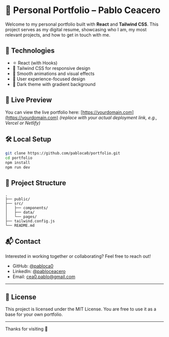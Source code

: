 # 💼 Personal Portfolio – Pablo Ceacero

Welcome to my personal portfolio built with **React** and **Tailwind CSS**. This project serves as my digital resume, showcasing who I am, my most relevant projects, and how to get in touch with me.

## 🚀 Technologies

- ⚛️ React (with Hooks)
- 💨 Tailwind CSS for responsive design
- 🎯 Smooth animations and visual effects
- 📱 User experience-focused design
- 🌙 Dark theme with gradient background

## 📸 Live Preview

You can view the live portfolio here: [https://yourdomain.com](https://yourdomain.com) *(replace with your actual deployment link, e.g., Vercel or Netlify)*

## 🛠 Local Setup

```bash
git clone https://github.com/pabloca0/portfolio.git
cd portfolio
npm install
npm run dev
```

## 📁 Project Structure

```
.
├── public/
├── src/
│   ├── components/
│   ├── data/
│   └── pages/
├── tailwind.config.js
└── README.md
```

## 📬 Contact

Interested in working together or collaborating? Feel free to reach out!

- GitHub: [@pabloca0](https://github.com/pabloca0)
- LinkedIn: [@pabloceacero](https://linkedin.com/in/pablo-cea)
- Email: cea0.pablo@gmail.com

---

## 📝 License

This project is licensed under the MIT License. You are free to use it as a base for your own portfolio.

---

Thanks for visiting 🚀

